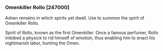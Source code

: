 ### Omenkiller Rollo [247000]

Ashen remains in which spirits yet dwell. Use to summon the spirit of Omenkiller Rollo.

Spirit of Rollo, known as the first Omenkiller. Once a famous perfumer, Rollo imbibed a physick to rid himself of emotion, thus enabling him to enact his nightmarish labor, hunting the Omen.